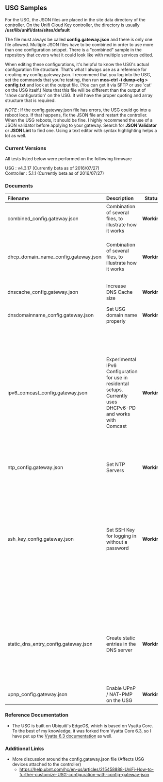 ## USG Samples

For the USG, the JSON files are placed in the site data directory of the controller. On the Unifi Cloud Key controller, the directory is usually **/usr/lib/unifi/data/sites/default**

The file must always be called **config.gateway.json** and there is only one file allowed. Multiple JSON files have to be combined in order to use more than one configuration snippet. There is a "combined" sample in the repository that covers what it could look like with multiple services edited.

When editing these configurations, it's helpful to know the USG's actual configuration file structure. That's what I always use as a reference for creating my config.gateway.json. I recommend that you log into the USG, set the commands that you're testing, then run **mca-ctrl -t dump-cfg > config.txt** and look at the output file. \(You can get it via SFTP or use 'cat' on the USG itself.\) Note that this file will be different than the output of 'show configuration' on the USG. It will have the proper quoting and array structure that is required.

_NOTE_ : If the config.gateway.json file has errors, the USG could go into a reboot loop. If that happens, fix the JSON file and restart the controller. When the USG reboots, it should be fine. I highly recommend the use of a JSON validator before applying to your gateway. Search for **JSON Validator** or **JSON Lint** to find one. Using a text editor with syntax highlighting helps a lot as well.

### Current Versions
All tests listed below were performed on the following firmware

USG : v4.3.17 (Currently beta as of 2016/07/27)    
Controller : 5.1.1 (Currently beta as of 2016/07/27)    

### Documents

| Filename | Description | Status | Notes |
| :------- | :---------- | :----: | :---- |
| combined_config.gateway.json | Combination of several files, to illustrate how it works | **Working** ||
| dhcp_domain_name_config.gateway.json | Combination of several files, to illustrate how it works | **Working** | Make sure to look at the existing USG configuration to get the proper network name |
| dnscache_config.gateway.json | Increase DNS Cache size | **Working** | Requires USG 4.3.17 / Controller 5.1.1 |
| dnsdomainname_config.gateway.json | Set USG domain name properly | **Working** ||
| ipv6_comcast_config.gateway.json | Experimental IPv6 Configuration for use in residental setups. Currently uses DHCPv6-PD and works with Comcast | **Working** | Tested on USG 4.3.20 / Controller 5.2.0 - I've noticed that after the first provisioning with this configuration, a reboot might be required to make everything work correctly. If you can't ping anything on the Internet via IPv6, reboot the USG and it should work. |
| ntp_config.gateway.json	| Set NTP Servers | **Working** ||
| ssh_key_config.gateway.json |	Set SSH Key for logging in without a password | **Working** | Tested on USG 4.3.20 / Controller 5.2.0 - It is highly recommended that you use the "loadkey" command from the USG and then view the resulting configuration to understand the structure here. This one isn't something you'll want to type in manually. |
| static_dns_entry_config.gateway.json | Create static entries in the DNS server | **Working** | Tested on USG 4.3.20 / Controller 5.2.0 - I still think there's a better way to do this with the DNS Server configuration directly, but this works fine. |
| upnp_config.gateway.json | Enable UPnP / NAT-PMP on the USG | **Working** ||

### Reference Documentation

- The USG is built on Ubiquiti's EdgeOS, which is based on Vyatta Core. To the best of my knowledge, it was forked from Vyatta Core 6.3, so I have put up the [Vyatta 6.3 documentation](https://github.com/ekrunch/ubiquiti_unifi_configs/tree/master/Reference%20Documentation/Vyatta/6.3) as well. 

### Additional Links

- More discussion around the config.gateway.json file (Affects USG devices attached to the controller)
  - <https://help.ubnt.com/hc/en-us/articles/215458888-UniFi-How-to-further-customize-USG-configuration-with-config-gateway-json>

